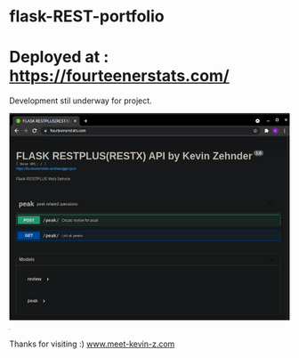 # flask-REST-portfolio
# Deployed at : https://fourteenerstats.com/

Development stil underway for project.

![Demo 1](usage1.png)
![Demo 2](usage2.png)

Thanks for visiting :)
www.meet-kevin-z.com